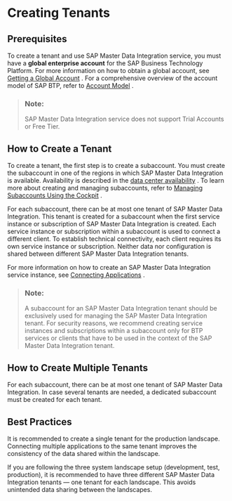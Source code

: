 <!-- loio6e3b768903744f04a98915c3a3ab2223 -->

# Creating Tenants



<a name="loio6e3b768903744f04a98915c3a3ab2223__prerequisites"/>

## Prerequisites

To create a tenant and use SAP Master Data Integration service, you must have a **global enterprise account** for the SAP Business Technology Platform. For more information on how to obtain a global account, see [Getting a Global Account](https://help.sap.com/docs/btp/sap-business-technology-platform/getting-global-account) . For a comprehensive overview of the account model of SAP BTP, refer to [Account Model](https://help.sap.com/docs/btp/sap-business-technology-platform/account-model) .

> ### Note:  
> SAP Master Data Integration service does not support Trial Accounts or Free Tier.



<a name="loio6e3b768903744f04a98915c3a3ab2223__how-to-create-a-tenant"/>

## How to Create a Tenant

To create a tenant, the first step is to create a subaccount. You must create the subaccount in one of the regions in which SAP Master Data Integration is available. Availability is described in the [data center availability](../about-this-service/data-center-availability-ab183ca.md) . To learn more about creating and managing subaccounts, refer to [Managing Subaccounts Using the Cockpit](https://help.sap.com/docs/btp/sap-business-technology-platform/managing-subaccounts-using-cockpit) .

For each subaccount, there can be at most one tenant of SAP Master Data Integration. This tenant is created for a subaccount when the first service instance or subscription of SAP Master Data Integration is created. Each service instance or subscription within a subaccount is used to connect a different client. To establish technical connectivity, each client requires its own service instance or subscription. Neither data nor configuration is shared between different SAP Master Data Integration tenants.

For more information on how to create an SAP Master Data Integration service instance, see [Connecting Applications](connecting-applications-69ae614.md) .

> ### Note:  
> A subaccount for an SAP Master Data Integration tenant should be exclusively used for managing the SAP Master Data Integration tenant. For security reasons, we recommend creating service instances and subscriptions within a subaccount only for BTP services or clients that have to be used in the context of the SAP Master Data Integration tenant.



<a name="loio6e3b768903744f04a98915c3a3ab2223__how-to-create-multiple-tenants"/>

## How to Create Multiple Tenants

For each subaccount, there can be at most one tenant of SAP Master Data Integration. In case several tenants are needed, a dedicated subaccount must be created for each tenant.



<a name="loio6e3b768903744f04a98915c3a3ab2223__best-practices"/>

## Best Practices

It is recommended to create a single tenant for the production landscape. Connecting multiple applications to the same tenant improves the consistency of the data shared within the landscape.

If you are following the three system landscape setup \(development, test, production\), it is recommended to have three different SAP Master Data Integration tenants — one tenant for each landscape. This avoids unintended data sharing between the landscapes.

